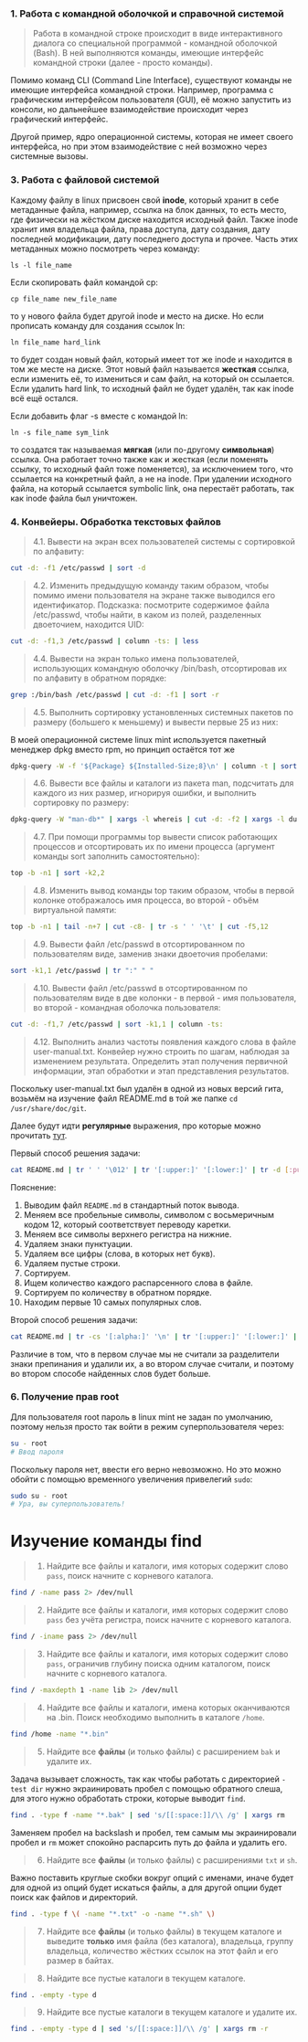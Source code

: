### 1. Работа с командной оболочкой и справочной системой
> Работа в командной строке происходит в виде интерактивного диалога со специальной программой - командной оболочкой (Bash).
> В ней выполняются команды, имеющие интерфейс командной строки (далее - просто команды).

Помимо команд CLI (Command Line Interface), существуют команды не имеющие интерфейса командной строки. 
Например, программа с графическим интерфейсом пользователя (GUI), 
её можно запустить из консоли, но дальнейшее взаимодействие происходит через графический интерфейс. 


Другой пример, ядро операционной системы, которая не имеет своего интерфейса, но при этом взаимодействие с ней возможно через системные вызовы.

### 3. Работа с файловой системой
Каждому файлу в linux присвоен свой __inode__, который хранит в себе метаданные файла, например, ссылка на блок данных, то есть место, где физически на жёстком диске находится исходный файл. 
Также inode хранит имя владельца файла, права доступа, дату создания, дату последней модификации, дату последнего доступа и прочее. Часть этих метаданных можно посмотреть через команду:
```
ls -l file_name
```
Если скопировать файл командой cp:
```
cp file_name new_file_name
```
то у нового файла будет другой inode и место на диске. Но если прописать команду для создания ссылок ln:
```
ln file_name hard_link
```
то будет создан новый файл, который имеет тот же inode и находится в том же месте на диске. Этот новый файл называется __жесткая__ ссылка, если изменить её, то измениться и сам файл, на который он
ссылается. Если удалить hard link, то исходный файл не будет удалён, так как inode всё ещё остался.

Если добавить флаг -s вместе с командой ln:
```
ln -s file_name sym_link
```
то создатся так называемая __мягкая__ (или по-другому __символьная__) ссылка. Она работает точно также как и жесткая (если поменять ссылку, то исходный файл тоже поменяется), за исключением того, что
ссылается на конкретный файл, а не на inode. При удалении исходного файла, на который ссылается symbolic link, она перестаёт работать, так как inode файла был уничтожен. 
### 4. Конвейеры. Обработка текстовых файлов
> 4.1. Вывести на экран всех пользователей системы с сортировкой по алфавиту:

``` bash
cut -d: -f1 /etc/passwd | sort -d
```

> 4.2. Изменить предыдущую команду таким образом, чтобы помимо имени пользователя на экране также выводился его идентификатор. Подсказка: посмотрите содержимое файла /etc/passwd, чтобы найти, в каком из полей, разделенных двоеточием, находится UID:

``` bash
cut -d: -f1,3 /etc/passwd | column -ts: | less
```
> 4.4. Вывести на экран только имена пользователей, использующих командную оболочку /bin/bash, отсортировав их по алфавиту в обратном порядке:

``` bash
grep :/bin/bash /etc/passwd | cut -d: -f1 | sort -r
```
> 4.5. Выполнить сортировку установленных системных пакетов по размеру (большего к меньшему) и вывести первые 25 из них:

В моей операционной системе linux mint используется пакетный менеджер dpkg вместо rpm, но принцип остаётся тот же

``` bash
dpkg-query -W -f '${Package} ${Installed-Size;8}\n' | column -t | sort -k2,2 -rn | head -n 25
```

> 4.6. Вывести все файлы и каталоги из пакета man, подсчитать для каждого из них размер, игнорируя ошибки, и выполнить сортировку по размеру:
```bash
dpkg-query -W "man-db*" | xargs -l whereis | cut -d: -f2 | xargs -l du -b | sort -n
```
> 4.7. При помощи программы top вывести список работающих процессов и отсортировать их по имени процесса (аргумент команды sort заполнить самостоятельно):
```bash
top -b -n1 | sort -k2,2
```
> 4.8. Изменить вывод команды top таким образом, чтобы в первой колонке отображалось имя процесса, во второй - объём виртуальной памяти:
```bash
top -b -n1 | tail -n+7 | cut -c8- | tr -s ' ' '\t' | cut -f5,12
```

> 4.9. Вывести файл /etc/passwd в отсортированном по пользователям виде, заменив знаки двоеточия пробелами:
```bash
sort -k1,1 /etc/passwd | tr ":" " "
```

> 4.10. Вывести файл /etc/passwd в отсортированном по пользователям виде в две колонки - в первой - имя пользователя, во второй - командная оболочка пользователя:
```bash
cut -d: -f1,7 /etc/passwd | sort -k1,1 | column -ts:
```
> 4.12. Выполнить анализ частоты появления каждого слова в файле user-manual.txt. Конвейер нужно строить по шагам, наблюдая за изменением результата. Определить этап получения первичной информации, этап обработки и этап представления результатов.

Поскольку user-manual.txt был удалён в одной из новых версий гита, возьмём на изучение файл README.md в той же папке `cd /usr/share/doc/git`.

Далее будут идти __регулярные__ выражения, про которые можно прочитать [тут](https://habr.com/ru/companies/ruvds/articles/327896/).

Первый способ решения задачи:
```bash
cat README.md | tr ' ' '\012' | tr '[:upper:]' '[:lower:]' | tr -d [:punct:] | grep -v '[^a-z]' | awk '!/^$/{print $0}' | sort | uniq -c | sort -rn | head
```
Пояснениe:
1. Выводим файл `README.md` в стандартный поток вывода.
2. Меняем все пробельные символы, символом с восьмеричным кодом 12, который соответствует переводу каретки.
3. Меняем все символы верхнего регистра на нижние.
4. Удаляем знаки пунктуации.
5. Удаляем все цифры (слова, в которых нет букв).
6. Удаляем пустые строки.
7. Сортируем.
8. Ищем количество каждого распарсенного слова в файле.
9. Сортируем по количеству в обратном порядке.
10. Находим первые 10 самых популярных слов.

Второй способ решения задачи:
```bash
cat README.md | tr -cs '[:alpha:]' '\n' | tr '[:upper:]' '[:lower:]' | sort | uniq -c | sort -rn | head
```
Различие в том, что в первом случае мы не считали за разделители знаки препинания и удалили их, а во втором случае считали, и поэтому во втором способе найденных слов будет больше.

### 6. Получение прав root
Для пользователя root пароль в linux mint не задан по умолчанию, поэтому нельзя просто так войти в режим суперпользователя через:
```bash
su - root
# Ввод пароля
```
Поскольку пароля нет, ввести его верно невозможно. Но это можно обойти с помощью временного увеличения привелегий `sudo`:
```bash
sudo su - root
# Ура, вы суперпользователь!
```
# Изучение команды find
> 1. Найдите все файлы и каталоги, имя которых содержит слово `pass`, поиск начните с корневого каталога.

```bash
find / -name pass 2> /dev/null
```

> 2. Найдите все файлы и каталоги, имя которых содержит слово `pass` без учёта регистра, поиск начните с корневого каталога.

```bash
find / -iname pass 2> /dev/null
```

> 3. Найдите все файлы и каталоги, имя которых содержит слово `pass`, ограничив глубину поиска одним каталогом, поиск начните с корневого каталога.

```bash
find / -maxdepth 1 -name lib 2> /dev/null
```

> 4. Найдите все файлы и каталоги, имена которых оканчиваются на .bin. Поиск необходимо выполнить в каталоге `/home`.

```bash
find /home -name "*.bin"
```
> 5. Найдите все __файлы__ (и только файлы) с расширением `bak` и удалите их.

Задача вызывает сложность, так как чтобы работать с директорией `-test dir` нужно экраинировать пробел с помощью обратного слеша, 
для этого нужно обработать строки, которые выводит `find`. 
```bash
find . -type f -name "*.bak" | sed 's/[[:space:]]/\\ /g' | xargs rm
```
Заменяем пробел на backslash и пробел, тем самым мы экраинировали пробел и `rm` может спокойно распарсить путь до файла и удалить его.

> 6. Найдите все __файлы__ (и только файлы) с расширениями `txt` и `sh`.

Важно поставить круглые скобки вокруг опций с именами, иначе будет для одной из опций будет искаться файлы, а для другой опции будет поиск как файлов и директорий.

```bash
find . -type f \( -name "*.txt" -o -name "*.sh" \)
```

> 7. Найдите все __файлы__ (и только файлы) в текущем каталоге и выведите __только__ имя файла (без каталога), владельца, группу владельца, количество жёстких ссылок на этот файл и его размер в байтах.

> 8. Найдите все пустые каталоги в текущем каталоге.

```bash
find . -empty -type d
```
> 9. Найдите все пустые каталоги в текущем каталоге и удалите их.

```bash
find . -empty -type d | sed 's/[[:space:]]/\\ /g' | xargs rm -r
```
